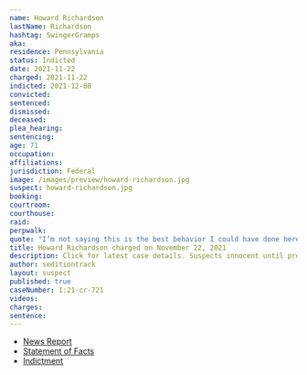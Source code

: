 ```yaml
---
name: Howard Richardson
lastName: Richardson
hashtag: SwingerGramps
aka:
residence: Pennsylvania
status: Indicted
date: 2021-11-22
charged: 2021-11-22
indicted: 2021-12-08
convicted:
sentenced:
dismissed:
deceased:
plea_hearing:
sentencing:
age: 71
occupation:
affiliations:
jurisdiction: Federal
image: /images/preview/howard-richardson.jpg
suspect: howard-richardson.jpg
booking:
courtroom:
courthouse:
raid:
perpwalk:
quote: "I’m not saying this is the best behavior I could have done here."
title: Howard Richardson charged on November 22, 2021
description: Click for latest case details. Suspects innocent until proven guilty.
author: seditiontrack
layout: suspect
published: true
caseNumber: 1:21-cr-721
videos:
charges:
sentence:
---
```


- [News Report](https://6abc.com/howard-richardson-king-of-prussia-pa-capitol-riot-trump-flag/11291098/)
- [Statement of Facts](https://www.justice.gov/usao-dc/case-multi-defendant/file/1459061/download)
- [Indictment](https://www.justice.gov/usao-dc/case-multi-defendant/file/1459051/download)
